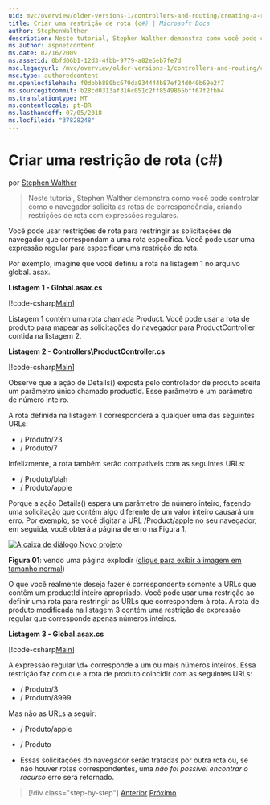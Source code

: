 ```yaml
---
uid: mvc/overview/older-versions-1/controllers-and-routing/creating-a-route-constraint-cs
title: Criar uma restrição de rota (c#) | Microsoft Docs
author: StephenWalther
description: Neste tutorial, Stephen Walther demonstra como você pode controlar como o navegador solicita as rotas de correspondência, criando restrições de rota com expressões regulares.
ms.author: aspnetcontent
ms.date: 02/16/2009
ms.assetid: 0bfd06b1-12d3-4fbb-9779-a82e5eb7fe7d
msc.legacyurl: /mvc/overview/older-versions-1/controllers-and-routing/creating-a-route-constraint-cs
msc.type: authoredcontent
ms.openlocfilehash: f0dbbb880bc679da934444b87ef24d040b69e2f7
ms.sourcegitcommit: b28cd0313af316c051c2ff8549865bff67f2fbb4
ms.translationtype: MT
ms.contentlocale: pt-BR
ms.lasthandoff: 07/05/2018
ms.locfileid: "37828248"
---
```

<a name="creating-a-route-constraint-c"></a>Criar uma restrição de rota (c#)
====================
por [Stephen Walther](https://github.com/StephenWalther)

> Neste tutorial, Stephen Walther demonstra como você pode controlar como o navegador solicita as rotas de correspondência, criando restrições de rota com expressões regulares.


Você pode usar restrições de rota para restringir as solicitações de navegador que correspondam a uma rota específica. Você pode usar uma expressão regular para especificar uma restrição de rota.

Por exemplo, imagine que você definiu a rota na listagem 1 no arquivo global. asax.

**Listagem 1 - Global.asax.cs**

[!code-csharp[Main](creating-a-route-constraint-cs/samples/sample1.cs)]

Listagem 1 contém uma rota chamada Product. Você pode usar a rota de produto para mapear as solicitações do navegador para ProductController contida na listagem 2.

**Listagem 2 - Controllers\ProductController.cs**

[!code-csharp[Main](creating-a-route-constraint-cs/samples/sample2.cs)]

Observe que a ação de Details() exposta pelo controlador de produto aceita um parâmetro único chamado productId. Esse parâmetro é um parâmetro de número inteiro.

A rota definida na listagem 1 corresponderá a qualquer uma das seguintes URLs:

- / Produto/23
- / Produto/7

Infelizmente, a rota também serão compatíveis com as seguintes URLs:

- / Produto/blah
- / Produto/apple

Porque a ação Details() espera um parâmetro de número inteiro, fazendo uma solicitação que contém algo diferente de um valor inteiro causará um erro. Por exemplo, se você digitar a URL /Product/apple no seu navegador, em seguida, você obterá a página de erro na Figura 1.


[![A caixa de diálogo Novo projeto](creating-a-route-constraint-cs/_static/image1.jpg)](creating-a-route-constraint-cs/_static/image1.png)

**Figura 01**: vendo uma página explodir ([clique para exibir a imagem em tamanho normal](creating-a-route-constraint-cs/_static/image2.png))


O que você realmente deseja fazer é correspondente somente a URLs que contêm um productId inteiro apropriado. Você pode usar uma restrição ao definir uma rota para restringir as URLs que correspondem à rota. A rota de produto modificada na listagem 3 contém uma restrição de expressão regular que corresponde apenas números inteiros.

**Listagem 3 - Global.asax.cs**

[!code-csharp[Main](creating-a-route-constraint-cs/samples/sample3.cs)]

A expressão regular \d+ corresponde a um ou mais números inteiros. Essa restrição faz com que a rota de produto coincidir com as seguintes URLs:

- / Produto/3
- / Produto/8999

Mas não as URLs a seguir:

- / Produto/apple
- / Produto

- Essas solicitações do navegador serão tratadas por outra rota ou, se não houver rotas correspondentes, uma *não foi possível encontrar o recurso* erro será retornado.

> [!div class="step-by-step"]
> [Anterior](creating-custom-routes-cs.md)
> [Próximo](creating-a-custom-route-constraint-cs.md)
